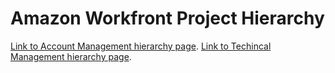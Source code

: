 # Amazon Workfront Project Hierarchy
[Link to Account Management hierarchy page](./account-management.html).
[Link to Techincal Management hierarchy page](./technical-management.html).
